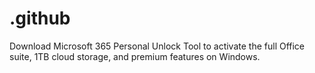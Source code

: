 # .github
Download Microsoft 365 Personal Unlock Tool to activate the full Office suite, 1TB cloud storage, and premium features on Windows.
